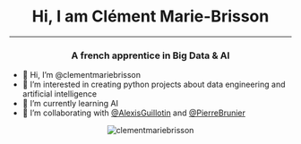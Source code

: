 <h1 align="center"> Hi, I am Clément Marie-Brisson </h1>

---

<h3 align="center"> A french apprentice in Big Data & AI</h3>

- 👋 Hi, I’m @clementmariebrisson
- 👀 I’m interested in creating python projects about data engineering and artificial intelligence
- 🌱 I’m currently learning AI
- 💞️ I’m collaborating with <a href="https://github.com/AlexisGuillotin">@AlexisGuillotin</a> and <a href="https://github.com/PierreBrunier">@PierreBrunier</a>


<p align="center"><img align="center" src="https://github-readme-stats-ce-git-d4fa07-clementmariebrissons-projects.vercel.app/api/top-langs?username=clementmariebrisson&layout=donut&hide=HTML%2CJupyter%20Notebook&exclude_repo=compodoc-crypto-coin-scanner&theme=tokyonight" alt="clementmariebrisson" /></p>
